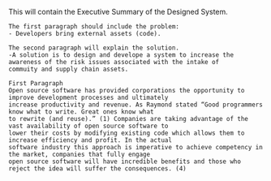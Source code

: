 This will contain the Executive Summary of the Designed System.

    The first paragraph should include the problem:
    - Developers bring external assets (code).

    The second paragraph will explain the solution. 
    -A solution is to design and develope a system to increase the awareness of the risk issues associated with the intake of       commuity and supply chain assets. 

    First Paragraph
    Open source software has provided corporations the opportunity to improve development processes and ultimately 
    increase productivity and revenue. As Raymond stated “Good programmers know what to write. Great ones know what 
    to rewrite (and reuse).” (1) Companies are taking advantage of the vast availability of open source software to 
    lower their costs by modifying existing code which allows them to increase efficiency and profit. In the actual 
    software industry this approach is imperative to achieve competency in the market, companies that fully engage 
    open source software will have incredible benefits and those who reject the idea will suffer the consequences. (4)
